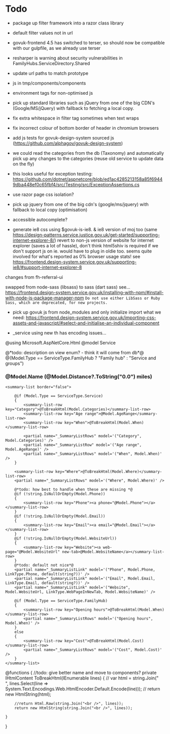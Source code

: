 # Todo

* package up filter framework into a razor class library

* default filter values not in url

* govuk-frontend 4.5 has switched to terser, so should now be compatible with our gulpfile, as we already use terser

* resharper is warning about security vulnerabilities in FamilyHubs.ServiceDirectory.Shared

* update url paths to match prototype

* js in tmp/components/components

* environment tags for non-optimised js

* pick up standard libraries such as jQuery from one of the big CDN's (Google/MS/jQuery) with fallback to fetching a local copy.

* fix extra whitespace in filter tag sometimes when text wraps
* fix incorrect colour of bottom border of header in chromium browsers

* add js tests for govuk-design-system sourced js (https://github.com/alphagov/govuk-design-system)

* we could read the categories from the db (Taxonomy) and automatically pick up any changes to the categories
 (reuse old service to update data on the fly)

* this looks useful for exception testing: https://github.com/dotnet/aspnetcore/blob/ed1ac4285213158a85f69449dba448ef0c65fbf4/src/Testing/src/ExceptionAssertions.cs

* use razor page css isolation?

* pick up jquery from one of the big cdn's (google/ms/jquery) with fallback to local copy (optimisation)

* accessible autocomplete?

* generate ie8 css using $govuk-is-ie8. & ie8 version of moj too (same https://design-patterns.service.justice.gov.uk/get-started/supporting-internet-explorer-8/)
 revert to non-js version of website for internet explorer (saves a lot of hassle), don't think html5shiv is required if we don't support js on ie.
 would have to plug in oldie too. seems quite involved for what's reported as 0% browser usage stats!
 see https://frontend.design-system.service.gov.uk/supporting-ie8/#support-internet-explorer-8

changes from fh-referral-ui

swapped from node-sass (libsass) to sass (dart sass)
see... https://frontend.design-system.service.gov.uk/installing-with-npm/#install-with-node-js-package-manager-npm
`Do not use either LibSass or Ruby Sass, which are deprecated, for new projects.`

* pick up govuk js from node_modules and only initialize import what we need: https://frontend.design-system.service.gov.uk/importing-css-assets-and-javascript/#select-and-initialise-an-individual-component

* _service using new th has encoding issues...

@using Microsoft.AspNetCore.Html
@model Service

<div class="app-service">
    <div class="govuk-summary-list__row">
        <div class="govuk-summary-list__key">
            @*todo: description on view enum? - think it will come from db*@
            <span class="govuk-caption-m govuk-!-margin-top-3">@(Model.Type == ServiceType.FamilyHub ? "Family hub" : "Service and groups")</span>
            <h3 class="govuk-heading-s govuk-!-margin-bottom-0">@Model.Name <span class="govuk-!-font-weight-regular"> (@Model.Distance?.ToString("0.0") miles)</span></h3>
        </div>
    </div>
    
    <summary-list border="false">
            
        @if (Model.Type == ServiceType.Service)
        {
            <summary-list-row key="Category">@ToBreakHtml(Model.Categories)</summary-list-row>
            <summary-list-row key="Age range">@Model.AgeRange</summary-list-row>
            <summary-list-row key="When">@ToBreakHtml(Model.When)</summary-list-row>

            <partial name="_SummaryListRows" model='("Category", Model.Categories)' />
            <partial name="_SummaryListRow" model='("Age range", Model.AgeRange)' />
            <partial name="_SummaryListRows" model='("When", Model.When)' />
        }

        <summary-list-row key="Where">@ToBreakHtml(Model.Where)</summary-list-row>
        <partial name="_SummaryListRows" model='("Where", Model.Where)' />
        
        @*todo: how best to handle when these are missing *@
        @if (!string.IsNullOrEmpty(Model.Phone))
        {
            <summary-list-row key="Phone"><a phone="@Model.Phone"></a></summary-list-row>
        }
        @if (!string.IsNullOrEmpty(Model.Email))
        {
            <summary-list-row key="Email"><a email="@Model.Email"></a></summary-list-row>
        }
        @if (!string.IsNullOrEmpty(Model.WebsiteUrl))
        {
            <summary-list-row key="Website"><a web-page="@Model.WebsiteUrl" new-tab>@Model.WebsiteName</a></summary-list-row>
        }
        @*todo: default not nice*@
        <partial name="_SummaryListLink" model='("Phone", Model.Phone, LinkType.Phone, default(string?))' />
        <partial name="_SummaryListLink" model='("Email", Model.Email, LinkType.Email, default(string?))' />
        <partial name="_SummaryListLink" model='("Website", Model.WebsiteUrl, LinkType.WebPageInNewTab, Model.WebsiteName)' />

        @if (Model.Type == ServiceType.FamilyHub)
        {
            <summary-list-row key="Opening hours">@ToBreakHtml(Model.When)</summary-list-row>
            <partial name="_SummaryListRows" model='("Opening hours", Model.When)' />
        }
        else
        {
            <summary-list-row key="Cost">@ToBreakHtml(Model.Cost)</summary-list-row>
            <partial name="_SummaryListRows" model='("Cost", Model.Cost)' />
        }
    </summary-list>
</div>

@functions
{
    //todo: give better name and move to components?
    private IHtmlContent ToBreakHtml(IEnumerable<string> lines)
    {
        // var html = string.Join("<br/>", lines.Select(line => System.Text.Encodings.Web.HtmlEncoder.Default.Encode(line)));
        // return new HtmlString(html);

        //return Html.Raw(string.Join("<br />", lines));
        return new HtmlString(string.Join("<br />", lines));

    }
}
